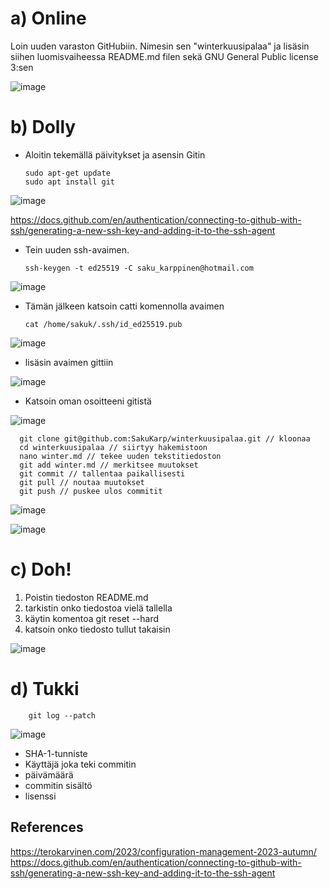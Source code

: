 
# a) Online 

Loin uuden varaston GitHubiin. Nimesin sen "winterkuusipalaa" ja lisäsin siihen luomisvaiheessa README.md filen sekä GNU General Public license 3:sen

![image](https://github.com/SakuKarp/Palvelinten.Hallinta/assets/148875105/ee43c1ce-2e86-482f-967c-151977ca7ee1)


# b) Dolly

- Aloitin tekemällä päivitykset ja asensin Gitin

      sudo apt-get update
      sudo apt install git
      
![image](https://github.com/SakuKarp/Palvelinten.Hallinta/assets/148875105/be9ada82-cf30-4771-814c-e8cf9dd43c9a)

https://docs.github.com/en/authentication/connecting-to-github-with-ssh/generating-a-new-ssh-key-and-adding-it-to-the-ssh-agent

- Tein uuden ssh-avaimen.

      ssh-keygen -t ed25519 -C saku_karppinen@hotmail.com

![image](https://github.com/SakuKarp/Palvelinten.Hallinta/assets/148875105/d0502b7f-20e2-4e49-886a-4e4854b0699d)


- Tämän jälkeen katsoin catti komennolla avaimen

      cat /home/sakuk/.ssh/id_ed25519.pub

![image](https://github.com/SakuKarp/Palvelinten.Hallinta/assets/148875105/5fc13a28-7f62-414d-81a0-6e4113f012d2)

- lisäsin avaimen gittiin

![image](https://github.com/SakuKarp/Palvelinten.Hallinta/assets/148875105/95b88e45-def2-4bd1-8974-f7b6ab216a1e)


- Katsoin oman osoitteeni gitistä

![image](https://github.com/SakuKarp/Palvelinten.Hallinta/assets/148875105/a1803919-94cf-41fd-bc8e-695c06eb7949)

      git clone git@github.com:SakuKarp/winterkuusipalaa.git // kloonaa
      cd winterkuusipalaa // siirtyy hakemistoon
      nano winter.md // tekee uuden tekstitiedoston
      git add winter.md // merkitsee muutokset 
      git commit // tallentaa paikallisesti
      git pull // noutaa muutokset
      git push // puskee ulos commitit
      
![image](https://github.com/SakuKarp/Palvelinten.Hallinta/assets/148875105/a0d05528-605b-4344-a622-bd4d5f6b3df6)

![image](https://github.com/SakuKarp/Palvelinten.Hallinta/assets/148875105/32eabd82-cea5-4d61-955f-30c81837a8ea)

# c) Doh!


1. Poistin tiedoston README.md
2. tarkistin onko tiedostoa vielä tallella
3. käytin komentoa git reset --hard
4. katsoin onko tiedosto tullut takaisin

![image](https://github.com/SakuKarp/Palvelinten.Hallinta/assets/148875105/3929eaaf-b737-4a3b-9897-8a5e15521c05)



# d) Tukki

        git log --patch

![image](https://github.com/SakuKarp/Palvelinten.Hallinta/assets/148875105/3144fa77-15ee-41c1-a5d4-3220581de791)

- SHA-1-tunniste
- Käyttäjä joka teki commitin
- päivämäärä
- commitin sisältö
- lisenssi


## References
https://terokarvinen.com/2023/configuration-management-2023-autumn/
https://docs.github.com/en/authentication/connecting-to-github-with-ssh/generating-a-new-ssh-key-and-adding-it-to-the-ssh-agent
